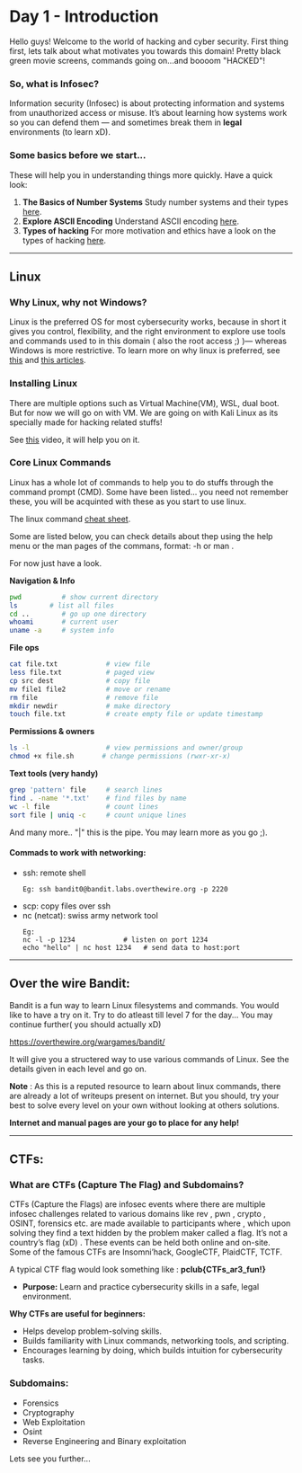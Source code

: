 # Day 1 - Introduction
Hello guys! Welcome to the world of hacking and cyber security. 
First thing first, lets talk about what motivates you towards this domain! Pretty black green movie screens, commands going on...and boooom "HACKED"!

### So, what is Infosec?
Information security (Infosec) is about protecting information and systems from unauthorized access or misuse. It’s about learning how systems work so you can defend them — and sometimes break them in **legal** environments (to learn xD).

### Some basics before we start...
These will help you in understanding things more quickly. Have a quick look:
1. **The Basics of Number Systems**
    Study number systems and their types [here](https://www.rapidtables.com/math/number/Numeral_system.html
).
2. **Explore ASCII Encoding**
Understand ASCII encoding [here](https://www.ascii-code.com/).
3. **Types of hacking**
For more motivation and ethics have a look on the types of hacking [here](https://www.geeksforgeeks.org/computer-networks/types-of-hacking/
).

---

## Linux
### Why Linux, why not Windows?

Linux is the preferred OS for most cybersecurity works, because in short it gives you control, flexibility, and the right environment to explore use tools and commands used to in this domain ( also the root access ;)  )— whereas Windows is more restrictive. To learn more on why linux is preferred, see [this](https://www.mygreatlearning.com/blog/linux-vs-windows/
) and [this articles](https://dev.to/arunammisetty/what-is-linux-and-why-do-hackers-use-it-47ln
).

### Installing Linux

There are multiple options such as Virtual Machine(VM), WSL, dual boot. But for now we will go on with VM. We are going on with Kali Linux as its specially made for hacking related stuffs!

See [this](https://youtu.be/sAMnXte56yY?si=ae0Z3wRXYb-lqORd
) video, it will help you on it.

### Core Linux Commands

Linux has a whole lot of commands to help you to do stuffs through the command prompt (CMD). Some have been listed... you need not remember these, you will be acquinted with these as you start to use linux.

The linux command [cheat sheet](https://www.reddit.com/media?url=https%3A%2F%2Fpreview.redd.it%2Fisnefnt32wn21.jpg%3Fauto%3Dwebp%26s%3Db6c48a27ab33a3d428b554d278eba617e35bf3a2).

Some are listed below, you can check details about thep using the help menu or the man pages of the commans, format:
<command name> -h or man <command name>.

For now just have a look.

**Navigation & Info**
```bash
pwd          # show current directory
ls        # list all files 
cd ..        # go up one directory
whoami       # current user
uname -a     # system info
```
**File ops**
```bash
cat file.txt            # view file
less file.txt           # paged view
cp src dest             # copy file
mv file1 file2          # move or rename
rm file                 # remove file
mkdir newdir            # make directory
touch file.txt          # create empty file or update timestamp
```
**Permissions & owners**
```bash
ls -l                   # view permissions and owner/group
chmod +x file.sh       # change permissions (rwxr-xr-x)
```
**Text tools (very handy)**
```bash
grep 'pattern' file     # search lines
find . -name '*.txt'    # find files by name
wc -l file              # count lines
sort file | uniq -c     # count unique lines
```
And many more..
"|" this is the pipe. You may learn more as you go ;).

#### Commads to  work with networking:

- ssh: remote shell
    ```
    Eg: ssh bandit0@bandit.labs.overthewire.org -p 2220
    ```
- scp: copy files over ssh
- nc (netcat): swiss army network tool
    ```
    Eg:
    nc -l -p 1234            # listen on port 1234
    echo "hello" | nc host 1234   # send data to host:port
    ```
    
---
## Over the wire Bandit:

Bandit is a fun way to learn Linux filesystems and commands. You would like to have a try on it. Try to do atleast till level 7 for the day... You may continue further( you should actually xD)

https://overthewire.org/wargames/bandit/

It will give you a structered way to use various commands of Linux. See the details given in each level and go on. 

**Note** : As this is a reputed resource to learn about linux commands, there are already a lot of writeups present on internet. But you should, try your best to solve every level on your own without looking at others solutions.

**Internet and manual pages are your go to place for any help!**

---
## CTFs:
### What are CTFs (Capture The Flag) and Subdomains?
CTFs (Capture the Flags) are infosec events where there are multiple infosec challenges related to various domains like rev , pwn , crypto , OSINT, forensics etc. are made available to participants where , which upon solving they find a text hidden by the problem maker called a flag. It’s not a country’s flag (xD) . These events can be held both online and on-site. Some of the famous CTFs are Insomni’hack, GoogleCTF, PlaidCTF, TCTF.

A typical CTF flag would look something like : **pclub{CTFs_ar3_fun!}**

- **Purpose:** Learn and practice cybersecurity skills in a safe, legal environment. 

**Why CTFs are useful for beginners:**
- Helps develop problem-solving skills.
- Builds familiarity with Linux commands, networking tools, and scripting.
- Encourages learning by doing, which builds intuition for cybersecurity tasks.

### Subdomains:
- Forensics
- Cryptography
- Web Exploitation
- Osint
- Reverse Engineering and Binary exploitation

Lets see you further...


